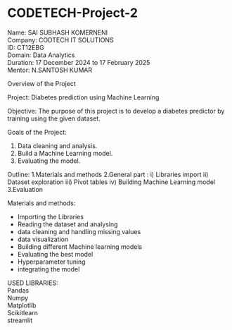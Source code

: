 # CODETECH-Project-2
Name: SAI SUBHASH KOMERNENI                              
Company: CODTECH IT SOLUTIONS                                   
ID: CT12EBG                              
Domain: Data Analytics                                       
Duration: 17 December 2024 to 17 February 2025                            
Mentor: N.SANTOSH KUMAR                                
                            
Overview of the Project                              
                                                     
Project: Diabetes prediction using Machine Learning                               
                                                                                                                      
Objective: The purpose of this project is to develop a diabetes predictor by training using the given dataset.                 
                                                                                                                 
Goals of the Project: 
1. Data cleaning and analysis.
2. Build a Machine Learning model.
3. Evaluating the model.

Outline: 1.Materials and methods 2.General part : i) Libraries import ii) Dataset exploration iii) Pivot tables iv) Building Machine Learning model 3.Evaluation

Materials and methods:
- Importing the Libraries
- Reading the dataset and analysing
- data cleaning and handling missing values
- data visualization
- Building different Machine learning models
- Evaluating the best model
- Hyperparameter tuning
- integrating the model
  
USED LIBRARIES:                 
Pandas                     
Numpy                         
Matplotlib                       
Scikitlearn                          
streamlit                             
